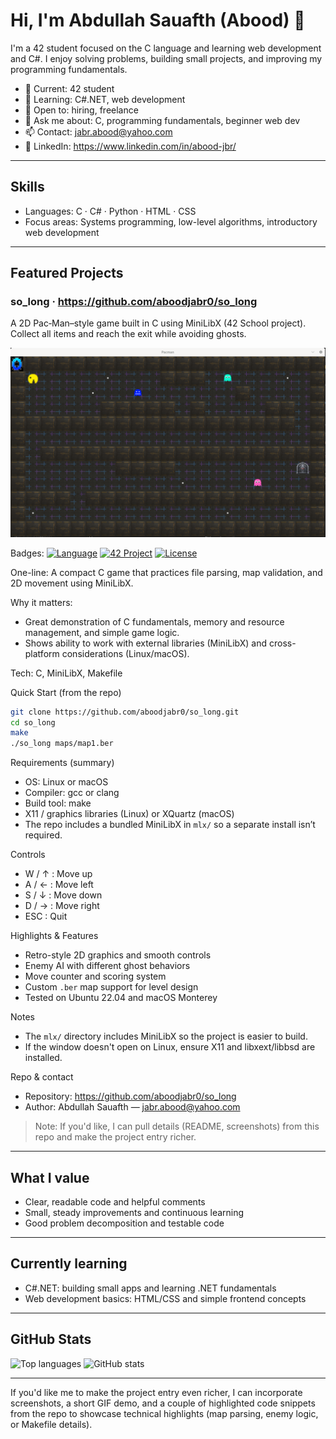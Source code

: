 # Hi, I'm Abdullah Sauafth (Abood) 👋

I'm a 42 student focused on the C language and learning web development and C#. I enjoy solving problems, building small projects, and improving my programming fundamentals.

- 🔭 Current: 42 student
- 🌱 Learning: C#.NET, web development
- 👯 Open to: hiring, freelance
- 💬 Ask me about: C, programming fundamentals, beginner web dev
- 📫 Contact: [jabr.abood@yahoo.com](mailto:jabr.abood@yahoo.com)
- 🔗 LinkedIn: https://www.linkedin.com/in/abood-jbr/

---

## Skills
- Languages: C · C# · Python · HTML · CSS
- Focus areas: Systems programming, low-level algorithms, introductory web development

---

## Featured Projects

### so_long · https://github.com/aboodjabr0/so_long
A 2D Pac‑Man–style game built in C using MiniLibX (42 School project). Collect all items and reach the exit while avoiding ghosts.

![so_long Gameplay](https://raw.githubusercontent.com/aboodjabr0/so_long/main/assets/Gameplay.png)

Badges: [![Language](https://img.shields.io/badge/Language-C-blue.svg)](https://en.wikipedia.org/wiki/C_(programming_language)) [![42 Project](https://img.shields.io/badge/42-Project-000000.svg)](https://42.fr/) [![License](https://img.shields.io/badge/License-MIT-green.svg)](https://github.com/aboodjabr0/so_long/blob/main/LICENSE)

One-line: A compact C game that practices file parsing, map validation, and 2D movement using MiniLibX.

Why it matters:
- Great demonstration of C fundamentals, memory and resource management, and simple game logic.
- Shows ability to work with external libraries (MiniLibX) and cross-platform considerations (Linux/macOS).

Tech: C, MiniLibX, Makefile

Quick Start (from the repo)
```bash
git clone https://github.com/aboodjabr0/so_long.git
cd so_long
make
./so_long maps/map1.ber
```

Requirements (summary)
- OS: Linux or macOS
- Compiler: gcc or clang
- Build tool: make
- X11 / graphics libraries (Linux) or XQuartz (macOS)
- The repo includes a bundled MiniLibX in `mlx/` so a separate install isn’t required.

Controls
- W / ↑ : Move up
- A / ← : Move left
- S / ↓ : Move down
- D / → : Move right
- ESC : Quit

Highlights & Features
- Retro-style 2D graphics and smooth controls
- Enemy AI with different ghost behaviors
- Move counter and scoring system
- Custom `.ber` map support for level design
- Tested on Ubuntu 22.04 and macOS Monterey

Notes
- The `mlx/` directory includes MiniLibX so the project is easier to build.
- If the window doesn't open on Linux, ensure X11 and libxext/libbsd are installed.

Repo & contact
- Repository: https://github.com/aboodjabr0/so_long
- Author: Abdullah Sauafth — [jabr.abood@yahoo.com](mailto:jabr.abood@yahoo.com)

> Note: If you'd like, I can pull details (README, screenshots) from this repo and make the project entry richer.

---

## What I value
- Clear, readable code and helpful comments
- Small, steady improvements and continuous learning
- Good problem decomposition and testable code

---

## Currently learning
- C#.NET: building small apps and learning .NET fundamentals
- Web development basics: HTML/CSS and simple frontend concepts

---

## GitHub Stats
![Top languages](https://github-readme-stats.vercel.app/api/top-langs/?username=aboodjabr0&layout=compact)
![GitHub stats](https://github-readme-stats.vercel.app/api?username=aboodjabr0&show_icons=true)

---

If you'd like me to make the project entry even richer, I can incorporate screenshots, a short GIF demo, and a couple of highlighted code snippets from the repo to showcase technical highlights (map parsing, enemy logic, or Makefile details).
